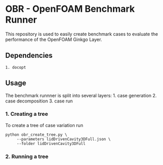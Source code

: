 # OBR - OpenFOAM Benchmark Runner

This repository is used to easily create benchmark cases to evaluate the
performance of the OpenFOAM Ginkgo Layer.

## Dependencies

    1. docopt

## Usage

The benchmark runnner is split into several layers:
    1. case generation
    2. case decomposition
    3. case run

### 1. Creating a tree

To create a tree of case variation run


    python obr_create_tree.py \
         --parameters lidDrivenCavity3DFull.json \
         --folder lidDrivenCavity3DFull

### 2. Running a tree


